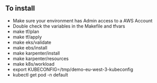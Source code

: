 ## To install 

* Make sure your environment has Admin access to a AWS Account
* Double check the variables in the Makefile and tfvars
* make tf/plan
* make tf/apply
* make eks/validate
* make ebs/install
* make karpenter/install
* make karpenter/resources
* make k8s/workload
* export KUBECONFIG=/tmp/demo-eu-west-3-kubeconfig
* kubectl get pod -n default 
